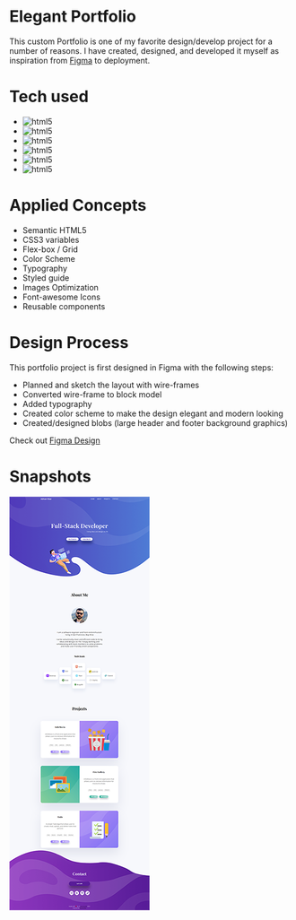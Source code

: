 # Elegant Portfolio
This custom Portfolio is one of my favorite design/develop project for a number of reasons.
I have created, designed, and developed it myself as inspiration from [Figma](https://figma.com/) to deployment.

# Tech used
- ![html5](https://img.shields.io/badge/Figma-design-purple)
- ![html5](https://img.shields.io/badge/Photoshop-Graphics-blue)
- ![html5](https://img.shields.io/badge/TinyPNG-Optimization-green)
- ![html5](https://img.shields.io/badge/HTML-Markup-orange)
- ![html5](https://img.shields.io/badge/CSS-Styling-blue)
- ![html5](https://img.shields.io/badge/Javascript-Logic-yellow)

# Applied Concepts
- Semantic HTML5
- CSS3 variables
- Flex-box / Grid
- Color Scheme
- Typography
- Styled guide
- Images Optimization
- Font-awesome Icons
- Reusable components

# Design Process
This portfolio project is first designed in Figma with the following steps:
  - Planned and sketch the layout with wire-frames
  - Converted wire-frame to block model
  - Added typography
  - Created color scheme to make the design elegant and modern looking
  - Created/designed blobs (large header and footer background graphics) 
  
Check out [Figma Design](https://www.figma.com/file/imEUdTg7CW2ZepsP6yfy4N/Untitled?node-id=0%3A1)

# Snapshots
![s](./assets/images/readme_resouces/snapshot.png)